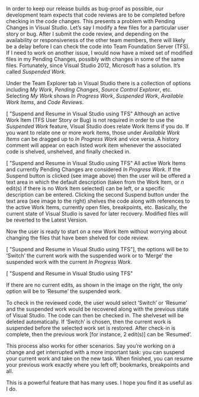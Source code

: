 

In order to keep our release builds as bug-proof as possible, our development team expects that code reviews are to be completed before checking in the code changes. This presents a problem with Pending Changes in Visual Studio. Let’s say I modify a few files for a particular user story or bug. After I submit the code review, and depending on the availability or responsiveness of the other team members, there will likely be a delay before I can check the code into Team Foundation Server (TFS). If I need to work on another issue, I would now have a mixed set of modified files in my Pending Changes, possibly with changes in some of the same files. Fortunately, since Visual Studio 2012, Microsoft has a solution. It’s called _Suspended Work_.

Under the Team Explorer tab in Visual Studio there is a collection of options including _My Work_, _Pending Changes_, _Source Control Explorer_, etc. Selecting _My Work_ shows _In Progress Work_, _Suspended Work_, _Available Work Items_, and _Code Reviews_.

[ "Suspend and Resume in Visual Studio using TFS"
Although an active Work Item (TFS User Story or Bug) is not required in order to use the _Suspended Work_ feature, Visual Studio does relate Work Items if you do. If you want to relate one or more work items, those under _Available Work Items_ can be dragged up to _In Progress Work_ and vice versa. A history comment will appear on each listed work item whenever the associated code is shelved, unshelved, and finally checked in.

[ "Suspend and Resume in Visual Studio using TFS"
All active Work Items and currently Pending Changes are considered _In Progress Work_. If the Suspend button is clicked (see image above) then the user will be offered a text area in which the default description (taken from the Work Item, or _n_ edit(s) if there is no Work Item selected) can be left, or a specific description can be entered. Clicking the second Suspend button under the text area (see image to the right) shelves the code along with references to the active Work Items, currently open files, breakpoints, etc. Basically, the current state of Visual Studio is saved for later recovery. Modified files will be reverted to the Latest Version.

Now the user is ready to start on a new Work Item without worrying about changing the files that have been shelved for code review.

[ "Suspend and Resume in Visual Studio using TFS"\], the options will be to ‘Switch’ the current work with the suspended work or to ‘Merge’ the suspended work with the current _In Progress Work_.

[ "Suspend and Resume in Visual Studio using TFS"

If there are no current edits, as shown in the image on the right, the only option will be to ‘Resume’ the suspended work.

To check in the reviewed code, the user would select ‘Switch’ or ‘Resume’ and the suspended work would be recovered along with the previous state of Visual Studio. The code can then be checked in. The shelveset will be deleted automatically. If ‘Switch’ is chosen, then the current work is suspended before the selected work set is restored. After check-in is complete, then the previous work \[for instance, 2 edit(s)\] can be ‘Resumed’.

This process also works for other scenarios. Say you’re working on a change and get interrupted with a more important task: you can suspend your current work and take on the new task. When finished, you can resume your previous work exactly where you left off; bookmarks, breakpoints and all.

This is a powerful feature that has many uses. I hope you find it as useful as I do.
